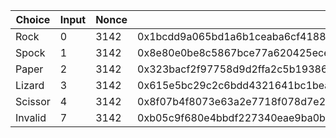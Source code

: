 | Choice  | Input | Nonce | Hash                                                               |
|---------|-------|-------|--------------------------------------------------------------------|
| Rock    | 0     | 3142  | 0x1bcdd9a065bd1a6b1ceaba6cf4188a26543f82c696714278d4c05efdb2de27fa |
| Spock   | 1     | 3142  | 0x8e80e0be8c5867bce77a620425ece82fee461b8d9bb5d70be6c7f99429154a30 |
| Paper   | 2     | 3142  | 0x323bacf2f97758d9d2ffa2c5b193868f19281c30438bdb71ce646238924cf8ab |
| Lizard  | 3     | 3142  | 0x615e5bc29c2c6bdd4321641bc1beaebc76067e765411d90f2b7172d423bed829 |
| Scissor | 4     | 3142  | 0x8f07b4f8073e63a2e7718f078d7e2b5907b1c581a42845e47c868028162a8232 |
| Invalid | 7     | 3142  | 0xb05c9f680e4bbdf227340eae9ba0bc70fb5d49b10423cd5294835e0018ef51ec |      